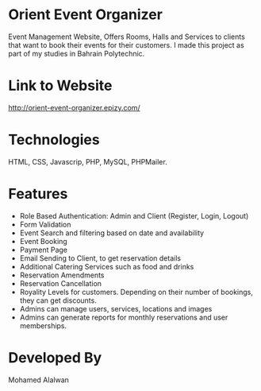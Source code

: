 # Orient Event Organizer

Event Management Website, Offers Rooms, Halls and Services to clients that want to book their events for their customers. I made this project as part of my studies in Bahrain Polytechnic.

# Link to Website

http://orient-event-organizer.epizy.com/

# Technologies

HTML, CSS, Javascrip, PHP, MySQL, PHPMailer.

# Features

- Role Based Authentication: Admin and Client (Register, Login, Logout)
- Form Validation
- Event Search and filtering based on date and availability
- Event Booking
- Payment Page
- Email Sending to Client, to get reservation details
- Additional Catering Services such as food and drinks
- Reservation Amendments
- Reservation Cancellation
- Royality Levels for customers. Depending on their number of bookings, they can get discounts.
- Admins can manage users, services, locations and images
- Admins can generate reports for monthly reservations and user memberships.

# Developed By

Mohamed Alalwan
